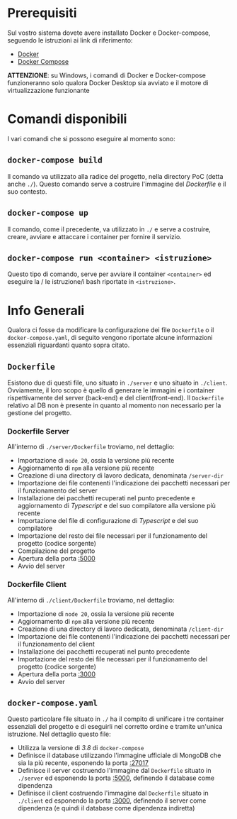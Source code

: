 # Prerequisiti

Sul vostro sistema dovete avere installato Docker e Docker-compose, seguendo le istruzioni ai link di riferimento:
- [Docker](https://www.docker.com/products/docker-desktop/)
- [Docker Compose](https://docs.docker.com/compose/)

**ATTENZIONE**: su Windows, i comandi di Docker e Docker-compose funzioneranno solo qualora Docker Desktop sia avviato e il motore di virtualizzazione funzionante

# Comandi disponibili
I vari comandi che si possono eseguire al momento sono:
## `docker-compose build`
Il comando va utilizzato alla radice del progetto, nella directory PoC (detta anche `./`). Questo comando serve a costruire l'immagine del _Dockerfile_ e il suo contesto.

## `docker-compose up`
Il comando, come il precedente, va utilizzato in `./` e serve a costruire, creare, avviare  e attaccare i container per fornire il servizio.

## `docker-compose run <container> <istruzione>`
Questo tipo di comando, serve per avviare il container `<container>` ed eseguire la / le istruzione/i bash riportate in `<istruzione>`. 

# Info Generali
Qualora ci fosse da modificare la configurazione dei file `Dockerfile` o il `docker-compose.yaml`, di seguito vengono riportate alcune informazioni essenziali riguardanti quanto sopra citato.

## `Dockerfile`
Esistono due di questi file, uno situato in `./server` e uno situato in `./client`. Ovviamente, il loro scopo è quello di generare le immagini e i container rispettivamente del server (back-end) e del client(front-end).
Il `Dockerfile` relativo al DB non è presente in quanto al momento non necessario per la gestione del progetto.

### Dockerfile Server
All'interno di `./server/Dockerfile` troviamo, nel dettaglio:
- Importazione di `node 20`, ossia la versione più recente 
- Aggiornamento di `npm` alla versione più recente
- Creazione di una directory di lavoro dedicata, denominata `/server-dir`
- Importazione dei file contenenti l'indicazione dei pacchetti necessari per il funzionamento del server
- Installazione dei pacchetti recuperati nel punto precedente e aggiornamento di _Typescript_ e del suo compilatore alla versione più recente
- Importazione del file di configurazione di _Typescript_ e del suo compilatore
- Importazione del resto dei file necessari per il funzionamento del progetto (codice sorgente)
- Compilazione del progetto
- Apertura della porta [:5000](http://localhost:5000)
- Avvio del server

### Dockerfile Client
All'interno di `./client/Dockerfile` troviamo, nel dettaglio:
- Importazione di `node 20`, ossia la versione più recente 
- Aggiornamento di `npm` alla versione più recente
- Creazione di una directory di lavoro dedicata, denominata `/client-dir`
- Importazione dei file contenenti l'indicazione dei pacchetti necessari per il funzionamento del client
- Installazione dei pacchetti recuperati nel punto precedente
- Importazione del resto dei file necessari per il funzionamento del progetto (codice sorgente)
- Apertura della porta [:3000](http://localhost:3000)
- Avvio del server

## `docker-compose.yaml`
Questo particolare file situato in `./` ha il compito di unificare i tre container essenziali del progetto e di eseguirli nel corretto ordine e tramite un'unica istruzione. Nel dettaglio questo file:
- Utilizza la versione di _3.8_ di `docker-compose`
- Definisce il database utilizzando l'immagine ufficiale di MongoDB che sia la più recente, esponendo la porta [:27017](http://localhost:27017)
- Definisce il server costruendo l'immagine dal `Dockerfile` situato in `./server` ed esponendo la porta [:5000](http://localhost:5000), definendo il database come dipendenza
- Definisce il client costruendo l'immagine dal `Dockerfile` situato in `./client` ed esponendo la porta [:3000](http://localhost:3000), definendo il server come dipendenza (e quindi il database come dipendenza indiretta)